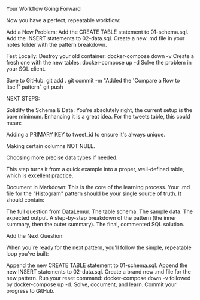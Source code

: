 Your Workflow Going Forward

Now you have a perfect, repeatable workflow:

Add a New Problem:
Add the CREATE TABLE statement to 01-schema.sql.
Add the INSERT statements to 02-data.sql.
Create a new .md file in your notes folder with the pattern breakdown.

Test Locally:
Destroy your old container: docker-compose down -v
Create a fresh one with the new tables: docker-compose up -d
Solve the problem in your SQL client.

Save to GitHub:
git add .
git commit -m "Added the 'Compare a Row to Itself' pattern"
git push

NEXT STEPS:

Solidify the Schema & Data: You're absolutely right, the current setup is the bare minimum. Enhancing it is a great idea. For the tweets table, this could mean:

Adding a PRIMARY KEY to tweet_id to ensure it's always unique.

Making certain columns NOT NULL.

Choosing more precise data types if needed.

This step turns it from a quick example into a proper, well-defined table, which is excellent practice.

Document in Markdown: This is the core of the learning process. Your .md file for the "Histogram" pattern should be your single source of truth. It should contain:

The full question from DataLemur.
The table schema.
The sample data.
The expected output.
A step-by-step breakdown of the pattern (the inner summary, then the outer summary).
The final, commented SQL solution.

Add the Next Question: 

When you're ready for the next pattern, you'll follow the simple, repeatable loop you've built:

Append the new CREATE TABLE statement to 01-schema.sql.
Append the new INSERT statements to 02-data.sql.
Create a brand new .md file for the new pattern.
Run your reset command: docker-compose down -v followed by docker-compose up -d.
Solve, document, and learn.
Commit your progress to GitHub.